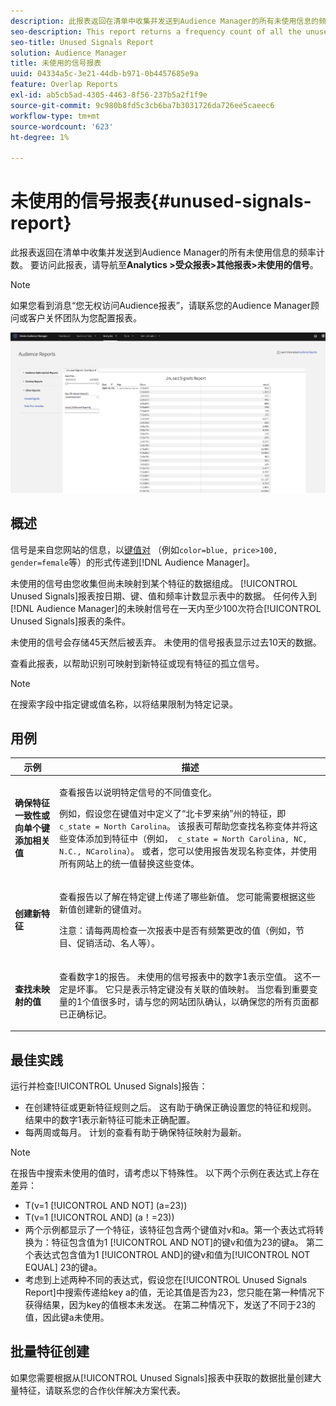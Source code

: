 ```yaml
---
description: 此报表返回在清单中收集并发送到Audience Manager的所有未使用信息的频率计数。
seo-description: This report returns a frequency count of all the unused information collected on your inventory and sent to Audience Manager.
seo-title: Unused Signals Report
solution: Audience Manager
title: 未使用的信号报表
uuid: 04334a5c-3e21-44db-b971-0b4457685e9a
feature: Overlap Reports
exl-id: ab5cb5ad-4305-4463-8f56-237b5a2f1f9e
source-git-commit: 9c980b8fd5c3cb6ba7b3031726da726ee5caeec6
workflow-type: tm+mt
source-wordcount: '623'
ht-degree: 1%

---
```


# 未使用的信号报表{#unused-signals-report}

此报表返回在清单中收集并发送到Audience Manager的所有未使用信息的频率计数。 要访问此报表，请导航至&#x200B;**Analytics >受众报表>其他报表>未使用的信号**。

>[!NOTE]
>
>如果您看到消息“您无权访问Audience报表”，请联系您的Audience Manager顾问或客户关怀团队为您配置报表。

![未使用的信号报表屏幕截图](/help/using/reporting/dynamic-reports/assets/unused-signals.png)

## 概述

信号是来自您网站的信息，以[键值对](../../reference/key-value-pairs-explained.md) （例如`color=blue, price>100, gender=female`等）的形式传递到[!DNL Audience Manager]。

未使用的信号由您收集但尚未映射到某个特征的数据组成。 [!UICONTROL Unused Signals]报表按日期、键、值和频率计数显示表中的数据。 任何传入到[!DNL Audience Manager]的未映射信号在一天内至少100次符合[!UICONTROL Unused Signals]报表的条件。

未使用的信号会存储45天然后被丢弃。 未使用的信号报表显示过去10天的数据。

查看此报表，以帮助识别可映射到新特征或现有特征的孤立信号。

>[!NOTE]
>
>在搜索字段中指定键或值名称，以将结果限制为特定记录。

## 用例

<table id="table_E5EE0EC078E14EF4B197243488517A2D"> 
 <thead> 
  <tr> 
   <th colname="col1" class="entry"> 示例 </th> 
   <th colname="col2" class="entry"> 描述 </th> 
  </tr> 
 </thead>
 <tbody> 
  <tr> 
   <td colname="col1"> <p><b>确保特征一致性或向单个键添加相关值</b> </p> </td> 
   <td colname="col2"> <p>查看报告以说明特定信号的不同值变化。 </p> <p>例如，假设您在键值对中定义了“北卡罗来纳”州的特征，即<code> c_state = North Carolina</code>。 该报表可帮助您查找名称变体并将这些变体添加到特征中（例如，<code> c_state = North Carolina, NC, N.C., NCarolina</code>）。 或者，您可以使用报告发现名称变体，并使用所有网站上的统一值替换这些变体。 </p> <p> </p> </td> 
  </tr> 
  <tr> 
   <td colname="col1"> <p><b>创建新特征</b> </p> </td> 
   <td colname="col2"> <p>查看报告以了解在特定键上传递了哪些新值。 您可能需要根据这些新值创建新的键值对。 </p> <p> <p>注意：请每两周检查一次报表中是否有频繁更改的值（例如，节目、促销活动、名人等）。 </p> </p> </td> 
  </tr> 
  <tr> 
   <td colname="col1"> <p><b>查找未映射的值</b> </p> </td> 
   <td colname="col2"> <p>查看数字1的报告。 <span class="wintitle">未使用的信号</span>报表中的数字1表示空值。 这不一定是坏事。 它只是表示特定键没有关联的值映射。 当您看到重要变量的1个值很多时，请与您的网站团队确认，以确保您的所有页面都已正确标记。 </p> </td> 
  </tr> 
 </tbody> 
</table>

## 最佳实践

运行并检查[!UICONTROL Unused Signals]报告：

* 在创建特征或更新特征规则之后。 这有助于确保正确设置您的特征和规则。 结果中的数字1表示新特征可能未正确配置。
* 每两周或每月。 计划的查看有助于确保特征映射为最新。

>[!NOTE]
>
>在报告中搜索未使用的值时，请考虑以下特殊性。 以下两个示例在表达式上存在差异：

* T(v=1 [!UICONTROL AND NOT] (a=23))
* T(v=1 [!UICONTROL AND] (a！=23))
* 两个示例都显示了一个特征，该特征包含两个键值对v和a。第一个表达式将转换为：特征包含值为1 [!UICONTROL AND NOT]的键v和值为23的键a。 第二个表达式包含值为1 [!UICONTROL AND]的键v和值为[!UICONTROL NOT EQUAL] 23的键a。
* 考虑到上述两种不同的表达式，假设您在[!UICONTROL Unused Signals Report]中搜索传递给key a的值，无论其值是否为23，您只能在第一种情况下获得结果，因为key的值根本未发送。 在第二种情况下，发送了不同于23的值，因此键a未使用。

## 批量特征创建

如果您需要根据从[!UICONTROL Unused Signals]报表中获取的数据批量创建大量特征，请联系您的合作伙伴解决方案代表。
